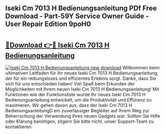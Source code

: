 ## Iseki Cm 7013 H Bedienungsanleitung PDf Free Download - Part-59Y Service Owner Guide - User Repair Edition 9poH0

# <h2><a href="http://df4jfst.blite.top/?on=Iseki+Cm+7013+H+Bedienungsanleitung">🔗Download 👉🔴 Iseki Cm 7013 H Bedienungsanleitung</a></h2>

[![Iseki Cm 7013 H Bedienungsanleitung new download](https://i.imgur.com/lujVjoI.png)](http://df4jfst.blite.top/?on=Iseki+Cm+7013+H+Bedienungsanleitung)
Willkommen beim ultimativen Leitfaden für Ihr neues Iseki Cm 7013 H Bedienungsanleitung, der für ein reibungsloses und effizientes Erlebnis sorgt. Danke, dass Sie sich für uns entschieden haben! Viel Spaß beim Erkunden der Möglichkeiten mit Ihrem neuen Iseki Cm 7013 H Bedienungsanleitung! Mit Funktionen wie der Funktionsliste wurde Ihr neues Iseki Cm 7013 H Bedienungsanleitung entwickelt, um die Produktivität und Effizienz zu maximieren. Wir gehen davon aus, dass der Iseki Cm 7013 H BedienungsanleitungD ein zuverlässiger Begleiter auf Ihrem Weg zur Beherrschung der Verwendung Ihres neuen Gadgets war. Sollten Sie Hilfe oder Klärung benötigen, zögern Sie bitte nicht, unser Support-Team zu kontaktieren.
